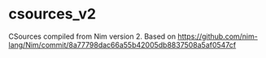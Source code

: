 # csources_v2
CSources compiled from Nim version 2. Based on https://github.com/nim-lang/Nim/commit/8a77798dac66a55b42005db8837508a5af0547cf
